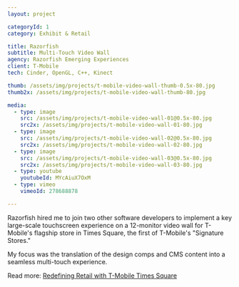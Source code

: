 ```yaml
---
layout: project

categoryId: 1
category: Exhibit & Retail

title: Razorfish
subtitle: Multi-Touch Video Wall
agency: Razorfish Emerging Experiences
client: T-Mobile
tech: Cinder, OpenGL, C++, Kinect

thumb: /assets/img/projects/t-mobile-video-wall-thumb-0.5x-80.jpg
thumb2x: /assets/img/projects/t-mobile-video-wall-thumb-80.jpg

media:
  - type: image
    src: /assets/img/projects/t-mobile-video-wall-01@0.5x-80.jpg
    src2x: /assets/img/projects/t-mobile-video-wall-01-80.jpg
  - type: image
    src: /assets/img/projects/t-mobile-video-wall-02@0.5x-80.jpg
    src2x: /assets/img/projects/t-mobile-video-wall-02-80.jpg
  - type: image
    src: /assets/img/projects/t-mobile-video-wall-03@0.5x-80.jpg
    src2x: /assets/img/projects/t-mobile-video-wall-03-80.jpg
  - type: youtube
    youtubeId: MYcAiuX7OxM
  - type: vimeo
    vimeoId: 278688878

---
```


Razorfish hired me to join two other software developers to implement a key large-scale touchscreen experience on a 12-monitor video wall for T-Mobile's flagship store in Times Square, the first of T-Mobile's "Signature Stores."

My focus was the translation of the design comps and CMS content into a seamless multi-touch experience.

Read more: [Redefining Retail with T-Mobile Times Square](https://www.digitalsignageconnection.com/redefining-retail-t-mobile-times-square#prettyPhoto)
